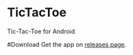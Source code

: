 # TicTacToe
Tic-Tac-Toe for Android

#Download
Get the app on [releases page](https://github.com/shivambang/TicTacToe/releases).
